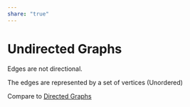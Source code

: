 ```yaml
---  
share: "true"  
---  
```

# Undirected Graphs  
  
  
Edges are not directional.  
  
The edges are represented by a set of vertices (Unordered)  
  
Compare to [Directed Graphs](./Directed%20Graphs.md)  
  
